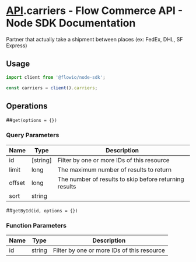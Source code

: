 # [API](README.md).carriers - Flow Commerce API - Node SDK Documentation

Partner that actually take a shipment between places (ex: FedEx, DHL, SF Express)

## Usage

```JavaScript
import client from '@flowio/node-sdk';

const carriers = client().carriers;
```

## Operations

##`get(options = {})`


### Query Parameters

| Name  | Type | Description |
| ---- | ---- | ---- |
| id | [string] | Filter by one or more IDs of this resource |
| limit | long | The maximum number of results to return |
| offset | long | The number of results to skip before returning results |
| sort | string |  |

##`getById(id, options = {})`

### Function Parameters

| Name  | Type | Description |
| ---- | ---- | ---- |
| id | string | Filter by one or more IDs of this resource |



